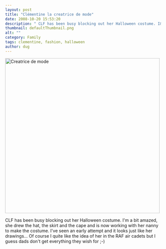 ```yaml
---
layout: post
title: "Clémentine la creatrice de mode"
date: 2008-10-20 15:53:20
description: " CLF has been busy blocking out her Halloween costume. I&#8217;m a bit amazed, she drew the hat, the skirt and the cape and is now working with her nanny to make the costume. I&#8217;ve seen an early attempt and&#8230;"
thumbnail: defaultThumbnail.png
alt: ""
category: Family
tags: clementine, fashion, halloween
author: dug
---
```


<p><a href="http://www.flickr.com/photos/bozo/2950215704/" title="Creatrice de mode by donkeyontheedge, on Flickr"><img src="http://farm4.static.flickr.com/3046/2950215704_f1c3bf4862.jpg" width="500" height="500" alt="Creatrice de mode" /></a></p>

<p><span class="caps">CLF </span>has been busy blocking out her Halloween costume. I'm a bit amazed, she drew the hat, the skirt and the cape and is now working with her nanny to make the costume. I've seen an early attempt and it looks just like her drawings... Of course I quite like the idea of her in the <span class="caps">RAF </span>air cadets but I guess dads don't get everything they wish for ;-)</p>
